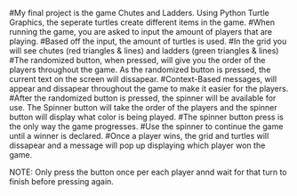 
#My final project is the game Chutes and Ladders. Using Python Turtle Graphics, the seperate turtles create different items in the game. 
#When running the game, you are asked to input the amount of players that are playing.
#Based off the input, the amount of turtles is used.
#In the grid you will see chutes (red triangles & lines) and ladders (green triangles & lines) 
#The randomized button, when pressed, will give you the order of the players throughout the game. As the randomized button is pressed, the current text on the screen will dissapear. 
#Context-Based messages, will appear and dissapear throughout the game to make it easier for the players. 
#After the randomized button is pressed, the spinner will be available for use. The Spinner button will take the order of the players and the spinner button will display what color is being played.
#The spinner button press is the only way the game progresses.
#Use the spinner to continue the game until a winner is declared.
#Once a player wins, the grid and turtles will dissapear and a message will pop up displaying which player won the game. 





NOTE: Only press the button once per each player annd wait for that turn to finish before pressing again.



